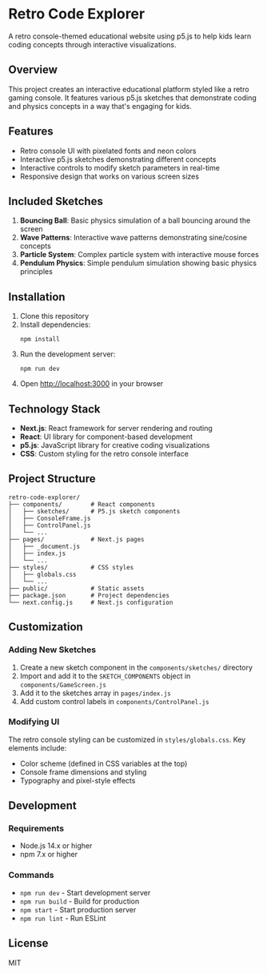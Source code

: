 # Retro Code Explorer

A retro console-themed educational website using p5.js to help kids learn coding concepts through interactive visualizations.

## Overview

This project creates an interactive educational platform styled like a retro gaming console. It features various p5.js sketches that demonstrate coding and physics concepts in a way that's engaging for kids.

## Features

- Retro console UI with pixelated fonts and neon colors
- Interactive p5.js sketches demonstrating different concepts
- Interactive controls to modify sketch parameters in real-time
- Responsive design that works on various screen sizes

## Included Sketches

1. **Bouncing Ball**: Basic physics simulation of a ball bouncing around the screen
2. **Wave Patterns**: Interactive wave patterns demonstrating sine/cosine concepts
3. **Particle System**: Complex particle system with interactive mouse forces
4. **Pendulum Physics**: Simple pendulum simulation showing basic physics principles

## Installation

1. Clone this repository
2. Install dependencies:
   ```
   npm install
   ```
3. Run the development server:
   ```
   npm run dev
   ```
4. Open [http://localhost:3000](http://localhost:3000) in your browser

## Technology Stack

- **Next.js**: React framework for server rendering and routing
- **React**: UI library for component-based development
- **p5.js**: JavaScript library for creative coding visualizations
- **CSS**: Custom styling for the retro console interface

## Project Structure

```
retro-code-explorer/
├── components/        # React components
│   ├── sketches/      # P5.js sketch components
│   ├── ConsoleFrame.js
│   ├── ControlPanel.js
│   └── ...
├── pages/             # Next.js pages
│   ├── _document.js
│   ├── index.js
│   └── ...
├── styles/            # CSS styles
│   ├── globals.css
│   └── ...
├── public/            # Static assets
├── package.json       # Project dependencies
└── next.config.js     # Next.js configuration
```

## Customization

### Adding New Sketches

1. Create a new sketch component in the `components/sketches/` directory
2. Import and add it to the `SKETCH_COMPONENTS` object in `components/GameScreen.js`
3. Add it to the sketches array in `pages/index.js`
4. Add custom control labels in `components/ControlPanel.js`

### Modifying UI

The retro console styling can be customized in `styles/globals.css`. Key elements include:

- Color scheme (defined in CSS variables at the top)
- Console frame dimensions and styling
- Typography and pixel-style effects

## Development

### Requirements

- Node.js 14.x or higher
- npm 7.x or higher

### Commands

- `npm run dev` - Start development server
- `npm run build` - Build for production
- `npm start` - Start production server
- `npm run lint` - Run ESLint

## License

MIT
